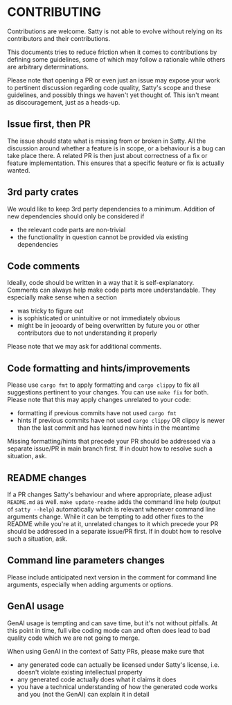 CONTRIBUTING
==

Contributions are welcome. Satty is not able to evolve without relying on its contributors and their contributions.

This documents tries to reduce friction when it comes to contributions by defining some guidelines, some of which may follow a rationale while others are arbitrary determinations.

Please note that opening a PR or even just an issue may expose your work to pertinent discussion regarding code quality, Satty's scope and these guidelines, and possibly things we haven't yet thought of. This isn't meant as discouragement, just as a heads-up.

Issue first, then PR
--

The issue should state what is missing from or broken in Satty. All the discussion around whether a feature is in scope, or a behaviour is a bug can take place there. A related PR is then just about correctness of a fix or feature implementation. This ensures that a specific feature or fix is actually wanted.

3rd party crates
--

We would like to keep 3rd party dependencies to a minimum. Addition of new dependencies should only be considered if
- the relevant code parts are non-trivial
- the functionality in question cannot be provided via existing dependencies

Code comments
--

Ideally, code should be written in a way that it is self-explanatory. Comments can always help make code parts more understandable. They especially make sense when a section
- was tricky to figure out
- is sophisticated or unintuitive or not immediately obvious
- might be in jeooardy of being overwritten by future you or other contributors due to not understanding it properly

Please note that we may ask for additional comments.

Code formatting and hints/improvements
--

Please use `cargo fmt` to apply formatting and `cargo clippy` to fix all suggestions pertinent to your changes. You can use `make fix` for both. Please note that this may apply changes unrelated to your code:
- formatting if previous commits have not used `cargo fmt`
- hints if previous commits have not used `cargo clippy` OR clippy is newer than the last commit and has learned new hints in the meantime

Missing formatting/hints that precede your PR should be addressed via a separate issue/PR in main branch first. If in doubt how to resolve such a situation, ask.

README changes
--

If a PR changes Satty's behaviour and where appropriate, please adjust `README.md` as well. `make update-readme` adds the command line help (output of `satty --help`) automatically which is relevant whenever command line arguments change. While it can be tempting to add other fixes to the README while you're at it, unrelated changes to it which precede your PR should be addressed in a separate issue/PR first. If in doubt how to resolve such a situation, ask.

Command line parameters changes
--

Please include anticipated next version in the comment for command line arguments, especially when adding arguments or options.

GenAI usage
--

GenAI usage is tempting and can save time, but it's not without pitfalls. At this point in time, full vibe coding mode can and often does lead to bad quality code which we are not going to merge.

When using GenAI in the context of Satty PRs, please make sure that
- any generated code can actually be licensed under Satty's license, i.e. doesn't violate existing intellectual property
- any generated code actually does what it claims it does
- you have a technical understanding of how the generated code works and you (not the GenAI) can explain it in detail
